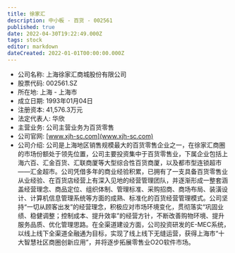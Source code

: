 ```yaml
---
title: 徐家汇
description: 中小板 - 百货 - 002561
published: true
date: 2022-04-30T19:22:49.000Z
tags: stock
editor: markdown
dateCreated: 2022-01-01T00:00:00.000Z
---
```


- 公司名称: 上海徐家汇商城股份有限公司
- 股票代码: 002561.SZ
- 所在地: 上海 - 上海市
- 成立日期: 1993年01月04日
- 注册资本: 41,576.3万元
- 法定代表人: 华欣
- 主营业务: 公司主营业务为百货零售
- 公司官网: [www.xjh-sc.com](www.xjh-sc.com)
- 公司介绍: 公司是上海地区销售规模最大的百货零售企业之一，在徐家汇商圈的市场份额处于领先位置，公司主要投资集中于百货零售业，下属企业包括上海六百、汇金百货、汇联商厦等大型综合性百货商厦，以及都市型连锁超市——汇金超市。公司凭借多年的商业经验积累，已拥有了一支具备百货零售业从业经验、在百货店经营上有深入见地的经营管理团队，并逐渐形成一整套涵盖经营理念、商品定位、组织体制、管理标准、采购招商、商场布局、装潢设计、计算机信息管理系统等方面的成熟、标准化的百货经营管理模式。公司坚持“一切从顾客出发”的经营理念，积极应对市场环境变化，贯彻落实“巩固业绩、稳健调整；控制成本、提升效率”的经营方针，不断改善购物环境、提升服务品质、优化管理思路。在全渠道建设方面，公司投资研发的E-MEC系统，以线上线下全渠道全融通为目标，实现了线上线下无缝运营，获得上海市“十大智慧社区商圈创新应用”，并将逐步拓展零售业O2O软件市场。


